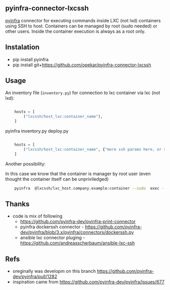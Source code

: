## pyinfra-connector-lxcssh
[pyinfra](https://github.com/pyinfra-dev/pyinfra) connector for executing commands inside LXC (not lxd) containers using SSH to host.
Containers can be managed by root (sudo needed) or other users.
Inside the container execution is always as a root only.

## Instalation
* pip install pyinfra
* pip install git+https://github.com/opekar/pyinfra-connector-lxcssh

## Usage
An inventory file (``inventory.py``) for connection to lxc container via lxc (not lxd):

```python

    hosts = [
        ("lxcssh/host_lxc:container_name"),
    ]
```

pyinfra inventory.py deploy.py

```python

    hosts = [
        ("lxcssh/host_lxc:container_name", {"more ssh params here, or sudo relateing params"}),
    ]
```

Another possibility:

In this case we know that the container is manager by root user (even thought the container itself can be unpriviledged)
```bash
    pyinfra  @lxcssh/lxc_host.company.example:container --sudo  exec -- lsb_release -a
```

## Thanks
* code is mix of following 
    * https://github.com/pyinfra-dev/pyinfra-print-connector
    * pyinfra dockerssh connector - https://github.com/pyinfra-dev/pyinfra/blob/3.x/pyinfra/connectors/dockerssh.py
    * ansible lxc connector pluging - https://github.com/andreasscherbaum/ansible-lxc-ssh

## Refs
* oreginally was developm on this branch https://github.com/pyinfra-dev/pyinfra/pull/1282
* inspiration came from https://github.com/pyinfra-dev/pyinfra/issues/677
